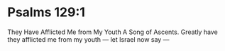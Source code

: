 # Psalms 129:1

They Have Afflicted Me from My Youth A Song of Ascents. Greatly have they afflicted me from my youth — let Israel now say —
